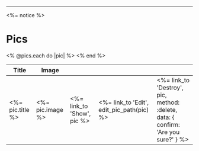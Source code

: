 <hr class="featurette-divider">

<p id="notice"><%= notice %></p>

<h1>Pics</h1>

<table>
  <thead>
    <tr>
      <th>Title</th>
      <th>Image</th>
      <th colspan="3"></th>
    </tr>
  </thead>

  <tbody>
    <% @pics.each do |pic| %>
      <tr>
        <td><%= pic.title %></td>
        <td><%= pic.image %></td>
        <td><%= link_to 'Show', pic %></td>
        <td><%= link_to 'Edit', edit_pic_path(pic) %></td>
        <td><%= link_to 'Destroy', pic, method: :delete, data: { confirm: 'Are you sure?' } %></td>
      </tr>
    <% end %>
  </tbody>
</table>
